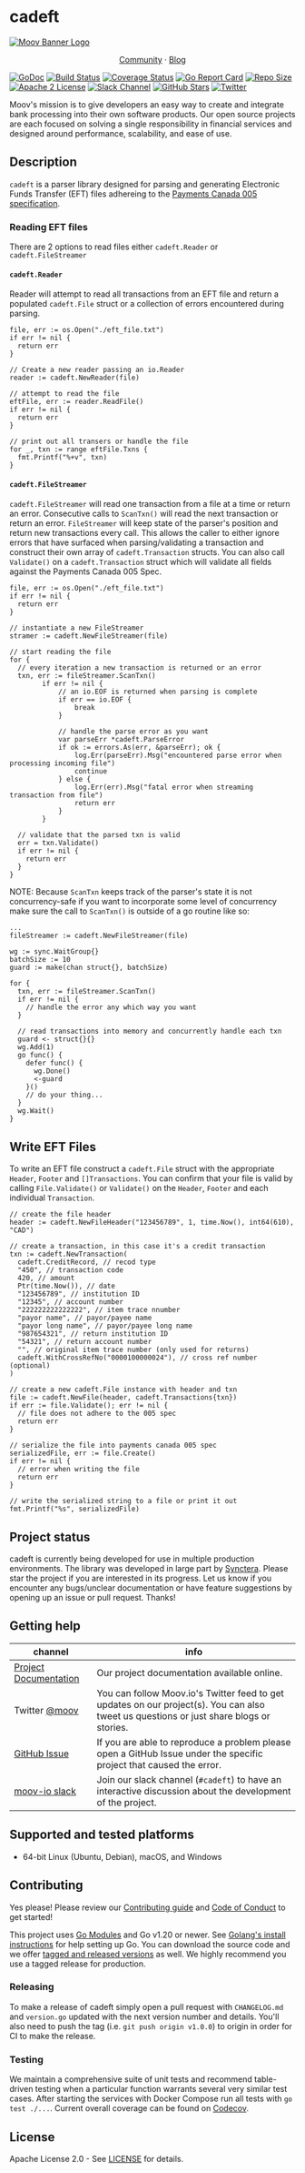 # cadeft

[![Moov Banner Logo](https://user-images.githubusercontent.com/20115216/104214617-885b3c80-53ec-11eb-8ce0-9fc745fb5bfc.png)](https://github.com/moov-io)

<p align="center">
  <a href="https://slack.moov.io/">Community</a>
  ·
  <a href="https://moov.io/blog/">Blog</a>
  <br>
</p>

[![GoDoc](https://godoc.org/github.com/moov-io/cadeft?status.svg)](https://godoc.org/github.com/moov-io/cadeft)
[![Build Status](https://github.com/moov-io/cadeft/workflows/Go/badge.svg)](https://github.com/moov-io/cadeft/actions)
[![Coverage Status](https://codecov.io/gh/moov-io/cadeft/branch/master/graph/badge.svg)](https://codecov.io/gh/moov-io/cadeft)
[![Go Report Card](https://goreportcard.com/badge/github.com/moov-io/cadeft)](https://goreportcard.com/report/github.com/moov-io/cadeft)
[![Repo Size](https://img.shields.io/github/languages/code-size/moov-io/cadeft?label=project%20size)](https://github.com/moov-io/cadeft)
[![Apache 2 License](https://img.shields.io/badge/license-Apache2-blue.svg)](https://raw.githubusercontent.com/moov-io/ach/master/LICENSE)
[![Slack Channel](https://slack.moov.io/badge.svg?bg=e01563&fgColor=fffff)](https://slack.moov.io/)
[![GitHub Stars](https://img.shields.io/github/stars/moov-io/cadeft)](https://github.com/moov-io/cadeft)
[![Twitter](https://img.shields.io/twitter/follow/moov?style=social)](https://twitter.com/moov?lang=en)

Moov's mission is to give developers an easy way to create and integrate bank processing into their own software products. Our open source projects are each focused on solving a single responsibility in financial services and designed around performance, scalability, and ease of use.

## Description
`cadeft` is a parser library designed for parsing and generating Electronic Funds Transfer (EFT) files adhereing to the [Payments Canada 005 specification](https://www.payments.ca/sites/default/files/standard005eng.pdf). 

### Reading EFT files
There are 2 options to read files either `cadeft.Reader` or `cadeft.FileStreamer`
#### `cadeft.Reader`

Reader will attempt to read all transactions from an EFT file and return a populated `cadeft.File` struct or a collection of errors encountered during parsing.
```
file, err := os.Open("./eft_file.txt")
if err != nil {
  return err
}

// Create a new reader passing an io.Reader
reader := cadeft.NewReader(file)

// attempt to read the file
eftFile, err := reader.ReadFile()
if err != nil {
  return err
}

// print out all transers or handle the file
for _, txn := range eftFile.Txns {
  fmt.Printf("%+v", txn)
}
```

#### `cadeft.FileStreamer`
`cadeft.FileStreamer` will read one transaction from a file at a time or return an error. Consecutive calls to `ScanTxn()` will read the next transaction or return an error. `FileStreamer` will keep state of the parser's position and return new transactions every call. This allows the caller to either ignore errors that have surfaced when parsing/validating a transaction and construct their own array of `cadeft.Transaction` structs. You can also call `Validate()` on a `cadeft.Transaction` struct which will validate all fields against the Payments Canada 005 Spec. 
```
file, err := os.Open("./eft_file.txt")
if err != nil {
  return err
}

// instantiate a new FileStreamer
stramer := cadeft.NewFileStreamer(file)

// start reading the file
for {
  // every iteration a new transaction is returned or an error
  txn, err := fileStreamer.ScanTxn()
		if err != nil {
            // an io.EOF is returned when parsing is complete
			if err == io.EOF {
				break
			}

            // handle the parse error as you want
			var parseErr *cadeft.ParseError
			if ok := errors.As(err, &parseErr); ok {
				log.Err(parseErr).Msg("encountered parse error when processing incoming file")
				continue
			} else {
				log.Err(err).Msg("fatal error when streaming transaction from file")
				return err
			}
		}

  // validate that the parsed txn is valid
  err = txn.Validate()
  if err != nil {
    return err
  }
}

```

NOTE: Because `ScanTxn` keeps track of the parser's state it is not concurrency-safe if you want to incorporate some level of concurrency make sure the call to `ScanTxn()` is outside of a go routine like so:
```
...
fileStreamer := cadeft.NewFileStreamer(file)

wg := sync.WaitGroup{}
batchSize := 10
guard := make(chan struct{}, batchSize)

for {
  txn, err := fileStreamer.ScanTxn()
  if err != nil {
    // handle the error any which way you want
  }

  // read transactions into memory and concurrently handle each txn
  guard <- struct{}{}
  wg.Add(1)
  go func() {
    defer func() {
      wg.Done()
      <-guard
    }()
    // do your thing...
  }
  wg.Wait()
}
```

## Write EFT Files
To write an EFT file construct a `cadeft.File` struct with the appropriate `Header`, `Footer` and `[]Transactions`. You can confirm that your file is valid by calling `File.Validate()` or `Validate()` on the `Header`, `Footer` and each individual `Transaction`.
```
// create the file header
header := cadeft.NewFileHeader("123456789", 1, time.Now(), int64(610), "CAD")

// create a transaction, in this case it's a credit transaction
txn := cadeft.NewTransaction(
  cadeft.CreditRecord, // recod type
  "450", // transaction code
  420, // amount
  Ptr(time.Now()), // date
  "123456789", // institution ID
  "12345", // account number
  "222222222222222", // item trace nnumber
  "payor name", // payor/payee name
  "payor long name", // payor/payee long name
  "987654321", // return institution ID
  "54321", // return account number
  "", // original item trace number (only used for returns)
  cadeft.WithCrossRefNo("0000100000024"), // cross ref number (optional)
)

// create a new cadeft.File instance with header and txn
file := cadeft.NewFile(header, cadeft.Transactions{txn})
if err := file.Validate(); err != nil {
  // file does not adhere to the 005 spec
  return err
}

// serialize the file into payments canada 005 spec
serializedFile, err := file.Create()
if err != nil {
  // error when writing the file
  return err
}

// write the serialized string to a file or print it out
fmt.Printf("%s", serializedFile)
```


## Project status

cadeft is currently being developed for use in multiple production environments. The library was developed in large part by [Synctera](https://synctera.com/). Please star the project if you are interested in its progress. Let us know if you encounter any bugs/unclear documentation or have feature suggestions by opening up an issue or pull request. Thanks!

## Getting help

| channel                                                    | info                                                                                                                                    |
|------------------------------------------------------------|-----------------------------------------------------------------------------------------------------------------------------------------|
| [Project Documentation](https://moov-io.github.io/cadeft/) | Our project documentation available online.                                                                                             |
| Twitter [@moov](https://twitter.com/moov)                  | You can follow Moov.io's Twitter feed to get updates on our project(s). You can also tweet us questions or just share blogs or stories. |
| [GitHub Issue](https://github.com/moov-io/cadeft/issues)   | If you are able to reproduce a problem please open a GitHub Issue under the specific project that caused the error.                     |
| [moov-io slack](https://slack.moov.io/)                    | Join our slack channel (`#cadeft`) to have an interactive discussion about the development of the project.                              |

## Supported and tested platforms

- 64-bit Linux (Ubuntu, Debian), macOS, and Windows

## Contributing

Yes please! Please review our [Contributing guide](CONTRIBUTING.md) and [Code of Conduct](https://github.com/moov-io/ach/blob/master/CODE_OF_CONDUCT.md) to get started!

This project uses [Go Modules](https://go.dev/blog/using-go-modules) and Go v1.20 or newer. See [Golang's install instructions](https://golang.org/doc/install) for help setting up Go. You can download the source code and we offer [tagged and released versions](https://github.com/moov-io/cadeft/releases/latest) as well. We highly recommend you use a tagged release for production.

### Releasing

To make a release of cadeft simply open a pull request with `CHANGELOG.md` and `version.go` updated with the next version number and details. You'll also need to push the tag (i.e. `git push origin v1.0.0`) to origin in order for CI to make the release.

### Testing

We maintain a comprehensive suite of unit tests and recommend table-driven testing when a particular function warrants several very similar test cases. After starting the services with Docker Compose run all tests with `go test ./...`. Current overall coverage can be found on [Codecov](https://app.codecov.io/gh/moov-io/cadeft/).

## License

Apache License 2.0 - See [LICENSE](LICENSE) for details.
